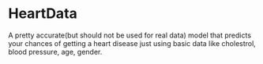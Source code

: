# HeartData
A pretty accurate(but should not be used for real data) model that predicts your chances of getting a heart disease just using basic data like cholestrol, blood pressure, age, gender.
